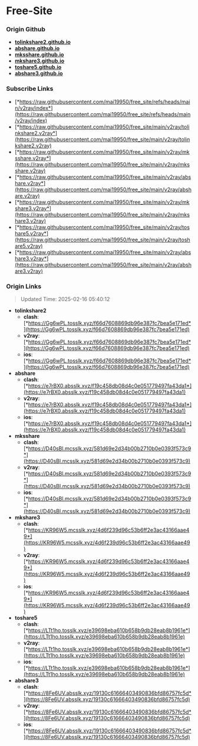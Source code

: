 # Free-Site

### Origin Github

- [**tolinkshare2.github.io**](https://github.com/tolinkshare2/tolinkshare2.github.io)
- [**abshare.github.io**](https://github.com/abshare/abshare.github.io)
- [**mksshare.github.io**](https://github.com/mksshare/mksshare.github.io)
- [**mkshare3.github.io**](https://github.com/mkshare3/mkshare3.github.io)
- [**toshare5.github.io**](https://github.com/toshare5/toshare5.github.io)
- [**abshare3.github.io**](https://github.com/abshare3/abshare3.github.io)

### Subscribe Links

- [*https://raw.githubusercontent.com/mai19950/free_site/refs/heads/main/v2ray/index*](https://raw.githubusercontent.com/mai19950/free_site/refs/heads/main/v2ray/index)
- [*https://raw.githubusercontent.com/mai19950/free_site/main/v2ray/tolinkshare2.v2ray*](https://raw.githubusercontent.com/mai19950/free_site/main/v2ray/tolinkshare2.v2ray)
- [*https://raw.githubusercontent.com/mai19950/free_site/main/v2ray/mksshare.v2ray*](https://raw.githubusercontent.com/mai19950/free_site/main/v2ray/mksshare.v2ray)
- [*https://raw.githubusercontent.com/mai19950/free_site/main/v2ray/abshare.v2ray*](https://raw.githubusercontent.com/mai19950/free_site/main/v2ray/abshare.v2ray)
- [*https://raw.githubusercontent.com/mai19950/free_site/main/v2ray/mkshare3.v2ray*](https://raw.githubusercontent.com/mai19950/free_site/main/v2ray/mkshare3.v2ray)
- [*https://raw.githubusercontent.com/mai19950/free_site/main/v2ray/toshare5.v2ray*](https://raw.githubusercontent.com/mai19950/free_site/main/v2ray/toshare5.v2ray)
- [*https://raw.githubusercontent.com/mai19950/free_site/main/v2ray/abshare3.v2ray*](https://raw.githubusercontent.com/mai19950/free_site/main/v2ray/abshare3.v2ray)

### Origin Links

> Updated Time: 2025-02-16 05:40:12

- **tolinkshare2**
  - **clash**: [*https://Gg6wPL.tosslk.xyz/f66d7608869db96e387fc7bea5e171ed*](https://Gg6wPL.tosslk.xyz/f66d7608869db96e387fc7bea5e171ed)
  - **v2ray**: [*https://Gg6wPL.tosslk.xyz/f66d7608869db96e387fc7bea5e171ed*](https://Gg6wPL.tosslk.xyz/f66d7608869db96e387fc7bea5e171ed)
  - **ios**: [*https://Gg6wPL.tosslk.xyz/f66d7608869db96e387fc7bea5e171ed*](https://Gg6wPL.tosslk.xyz/f66d7608869db96e387fc7bea5e171ed)
- **abshare**
  - **clash**: [*https://e7rBX0.absslk.xyz/f19c458db08d4c0e051779497fa43da1*](https://e7rBX0.absslk.xyz/f19c458db08d4c0e051779497fa43da1)
  - **v2ray**: [*https://e7rBX0.absslk.xyz/f19c458db08d4c0e051779497fa43da1*](https://e7rBX0.absslk.xyz/f19c458db08d4c0e051779497fa43da1)
  - **ios**: [*https://e7rBX0.absslk.xyz/f19c458db08d4c0e051779497fa43da1*](https://e7rBX0.absslk.xyz/f19c458db08d4c0e051779497fa43da1)
- **mksshare**
  - **clash**: [*https://D40sBl.mcsslk.xyz/581d69e2d34b00b2710b0e0393f573c9*](https://D40sBl.mcsslk.xyz/581d69e2d34b00b2710b0e0393f573c9)
  - **v2ray**: [*https://D40sBl.mcsslk.xyz/581d69e2d34b00b2710b0e0393f573c9*](https://D40sBl.mcsslk.xyz/581d69e2d34b00b2710b0e0393f573c9)
  - **ios**: [*https://D40sBl.mcsslk.xyz/581d69e2d34b00b2710b0e0393f573c9*](https://D40sBl.mcsslk.xyz/581d69e2d34b00b2710b0e0393f573c9)
- **mkshare3**
  - **clash**: [*https://KR96W5.mcsslk.xyz/4d6f239d96c53b6ff2e3ac43166aae49*](https://KR96W5.mcsslk.xyz/4d6f239d96c53b6ff2e3ac43166aae49)
  - **v2ray**: [*https://KR96W5.mcsslk.xyz/4d6f239d96c53b6ff2e3ac43166aae49*](https://KR96W5.mcsslk.xyz/4d6f239d96c53b6ff2e3ac43166aae49)
  - **ios**: [*https://KR96W5.mcsslk.xyz/4d6f239d96c53b6ff2e3ac43166aae49*](https://KR96W5.mcsslk.xyz/4d6f239d96c53b6ff2e3ac43166aae49)
- **toshare5**
  - **clash**: [*https://LTt1ho.tosslk.xyz/e39698eba610b658b9db28eab8b1961e*](https://LTt1ho.tosslk.xyz/e39698eba610b658b9db28eab8b1961e)
  - **v2ray**: [*https://LTt1ho.tosslk.xyz/e39698eba610b658b9db28eab8b1961e*](https://LTt1ho.tosslk.xyz/e39698eba610b658b9db28eab8b1961e)
  - **ios**: [*https://LTt1ho.tosslk.xyz/e39698eba610b658b9db28eab8b1961e*](https://LTt1ho.tosslk.xyz/e39698eba610b658b9db28eab8b1961e)
- **abshare3**
  - **clash**: [*https://8Fe6UV.absslk.xyz/19130c61666403490836bfd86757fc5d*](https://8Fe6UV.absslk.xyz/19130c61666403490836bfd86757fc5d)
  - **v2ray**: [*https://8Fe6UV.absslk.xyz/19130c61666403490836bfd86757fc5d*](https://8Fe6UV.absslk.xyz/19130c61666403490836bfd86757fc5d)
  - **ios**: [*https://8Fe6UV.absslk.xyz/19130c61666403490836bfd86757fc5d*](https://8Fe6UV.absslk.xyz/19130c61666403490836bfd86757fc5d)
